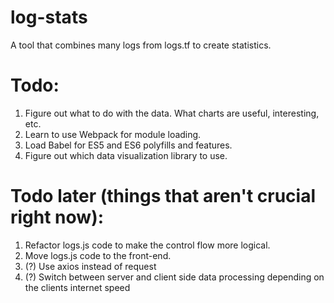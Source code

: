# log-stats
A tool that combines many logs from logs.tf to create statistics.

# Todo:
1. Figure out what to do with the data. What charts are useful, interesting, etc.
2. Learn to use Webpack for module loading.
3. Load Babel for ES5 and ES6 polyfills and features.
4. Figure out which data visualization library to use.


# Todo later (things that aren't crucial right now):
1. Refactor logs.js code to make the control flow more logical.
2. Move logs.js code to the front-end.
3. (?) Use axios instead of request
4. (?) Switch between server and client side data processing depending on the clients internet speed 
